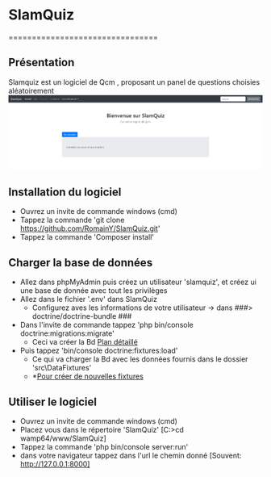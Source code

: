# SlamQuiz
================================
## Présentation
Slamquiz est un logiciel de Qcm , proposant un panel de questions choisies aléatoirement 
![Accueil](https://raw.githubusercontent.com/RomainY/SlamQuiz/develop/assets/screenshot_home.PNG)

## Installation du logiciel
* Ouvrez un invite de commande windows (cmd)
* Tappez la commande 'git clone https://github.com/RomainY/SlamQuiz.git'
* Tappez la commande 'Composer install'

## Charger la base de données
* Allez dans phpMyAdmin puis créez un utilisateur 'slamquiz', et créez ui une base de donnée avec tout les privilèges
* Allez dans le fichier '.env' dans SlamQuiz
	* Configurez aves les informations de votre utilisateur -> dans ###> doctrine/doctrine-bundle ###
* Dans l'invite de commande tappez 'php bin/console doctrine:migrations:migrate'
	* Ceci va créer la Bd
 	[Plan détaillé](https://github.com/RomainY/SlamQuiz/blob/develop/Astuces/00_symf_category_entity.txt)
* Puis tappez 'bin/console doctrine:fixtures:load'
	* Ce qui va charger la Bd avec les données fournis dans le dossier 'src\DataFixtures'
	* *[Pour créer de nouvelles fixtures](https://github.com/RomainY/SlamQuiz/blob/develop/Astuces/02_create_category_fixtures.txt)


## Utiliser le logiciel
* Ouvrez un invite de commande windows (cmd)
* Placez vous dans le répertoire 'SlamQuiz' [C:\>cd wamp64/www/SlamQuiz]
* Tappez la commande 'php bin/console server:run'
* dans votre navigateur tappez dans l'url le chemin donné [Souvent: http://127.0.0.1:8000]

